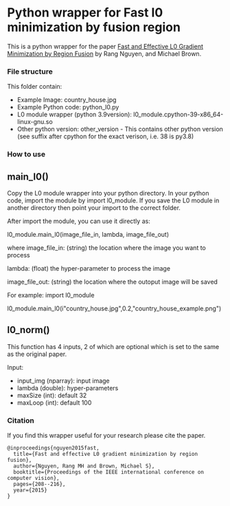 # Python wrapper for Fast l0 minimization by fusion region

This is a python wrapper for the paper [Fast and Effective L0 Gradient Minimization by Region Fusion](https://www.cv-foundation.org/openaccess/content_iccv_2015/papers/Nguyen_Fast_and_Effective_ICCV_2015_paper.pdf) by Rang Nguyen, and Michael Brown.


### File structure
This folder contain:
- Example Image: country_house.jpg
- Example Python code: python_l0.py
- L0 module wrapper (python 3.9version): l0_module.cpython-39-x86_64-linux-gnu.so 
- Other python version: other_version - This contains other python version (see suffix after cpython for the exact verison, i.e. 38 is py3.8)

### How to use

## main_l0()

Copy the L0 module wrapper into your python directory. In your python code, import the module
by import l0_module. If you save the L0 module in 
another directory then point your import to the 
correct folder. 

After import the module, you can use it directly as:

l0_module.main_l0(image_file_in, lambda, image_file_out)

where 
image_file_in: (string) the location where the image you want to process

lambda: (float) the hyper-parameter to process the image

image_file_out: (string) the location where the 
outoput image will be saved

For example:
import l0_module

l0_module.main_l0(i"country_house.jpg",0.2,"country_house_example.png")


## l0_norm()
This function has 4 inputs, 2 of which are optional
which is set to the same as the original paper.

Input: 
- input_img (nparray): input image
- lambda (double): hyper-parameters
- maxSize (int): default 32
- maxLoop (int): default 100 


### Citation
If you find this wrapper useful for your research please cite the paper.
```
@inproceedings{nguyen2015fast,
  title={Fast and effective L0 gradient minimization by region fusion},
  author={Nguyen, Rang MH and Brown, Michael S},
  booktitle={Proceedings of the IEEE international conference on computer vision},
  pages={208--216},
  year={2015}
}
```

